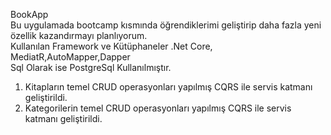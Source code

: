 BookApp</br>
Bu uygulamada bootcamp kısmında öğrendiklerimi geliştirip daha fazla yeni özellik kazandırmayı planlıyorum.</br>
Kullanılan Framework ve Kütüphaneler .Net Core, MediatR,AutoMapper,Dapper </br>
Sql Olarak ise PostgreSql Kullanılmıştır.</br>
1. Kitapların temel CRUD operasyonları yapılmış CQRS ile servis katmanı geliştirildi.
2. Kategorilerin temel CRUD operasyonları yapılmış CQRS ile servis katmanı geliştirildi.
